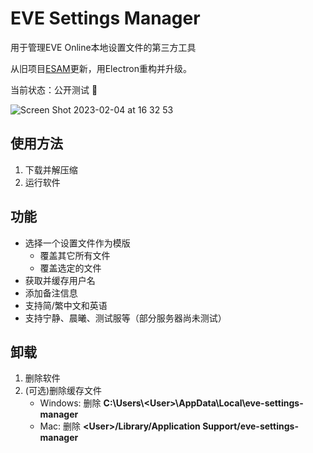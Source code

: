 # EVE Settings Manager

用于管理EVE Online本地设置文件的第三方工具

从旧项目[ESAM](https://github.com/mintnick/ESAM)更新，用Electron重构并升级。

当前状态：公开测试 :test_tube:

![Screen Shot 2023-02-04 at 16 32 53](https://user-images.githubusercontent.com/14357052/216757533-494e13b2-aafd-423a-954f-301d08b2236b.png)


## 使用方法

1. 下载并解压缩
2. 运行软件

## 功能

- 选择一个设置文件作为模版
  - 覆盖其它所有文件
  - 覆盖选定的文件
- 获取并缓存用户名
- 添加备注信息
- 支持简/繁中文和英语
- 支持宁静、晨曦、测试服等（部分服务器尚未测试）

## 卸载

1. 删除软件
2. (可选)删除缓存文件
    - Windows: 删除 **C:\Users\\\<User>\AppData\Local\eve-settings-manager**
    - Mac: 删除 **\<User>/Library/Application Support/eve-settings-manager**